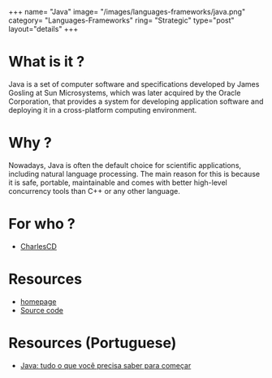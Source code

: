 +++
name= "Java"
image= "/images/languages-frameworks/java.png"
category= "Languages-Frameworks"
ring= "Strategic"
type="post"
layout="details"
+++

# What is it ?
Java is a set of computer software and specifications developed by James Gosling at Sun Microsystems, which was later acquired by the Oracle Corporation, that provides a system for developing application software and deploying it in a cross-platform computing environment. 



# Why ?

Nowadays, Java is often the default choice for scientific applications, including natural language processing. The main reason for this is because it is safe, portable, maintainable and comes with better high-level concurrency tools than C++ or any other language.


# For who ?
* [CharlesCD](https://charlescd.io/)

# Resources
* [homepage](https://openjdk.java.net/)
* [Source code](https://github.com/openjdk/)


# Resources (Portuguese)
* [Java: tudo o que você precisa saber para começar](https://www.zup.com.br/blog/java)
